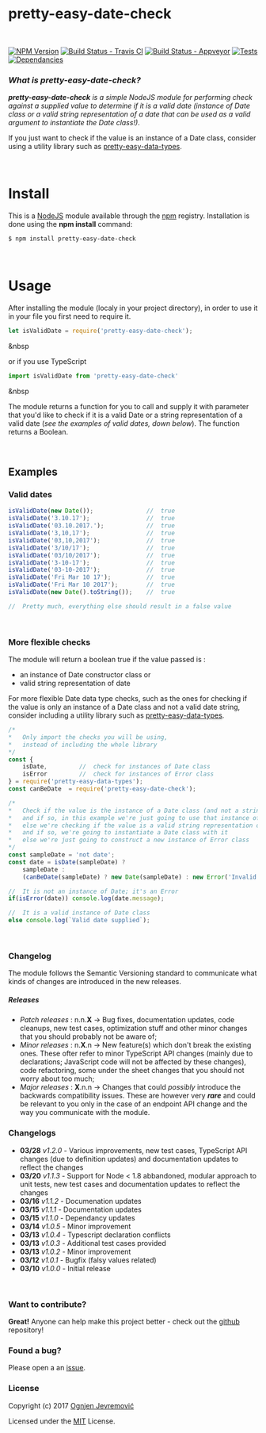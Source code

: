 # **pretty-easy-date-check**

&nbsp;

[![NPM Version][npm-image]][npm-url]
[![Build Status - Travis CI][travis-image]][travis-url]
[![Build Status - Appveyor][appveyor-image]][appveyor-url]
[![Tests][tests-image]][travis-url]
[![Dependancies][dependancy-image]][dependancy-url]

### *What is pretty-easy-date-check?*
***pretty-easy-date-check*** *is a simple NodeJS module for performing check against a supplied value to determine if it is a valid date (instance of Date class or a valid string representation of a date that can be used as a valid argument to instantiate the Date class!)*.

If you just want to check if the value is an instance of a Date class, consider using a utility library such as [pretty-easy-data-types](https://www.npmjs.com/package/pretty-easy-data-types).

&nbsp;

# Install
This is a [NodeJS](http://www.node.js) module available through the [npm](http://npmjs.org) registry. Installation is done using the **npm install** command:
```sh
$ npm install pretty-easy-date-check
```

&nbsp;

# Usage
After installing the module (localy in your project directory), in order to use it in your file you first need to require it.
```javascript
let isValidDate = require('pretty-easy-date-check');
```
&nbsp

or if you use TypeScript
```typescript
import isValidDate from 'pretty-easy-date-check'
```
&nbsp

The module returns a function for you to call and supply it with parameter that you'd like to check if it is a valid Date or a string representation of a valid date (*see the examples of valid dates, down below*).
The function returns a Boolean.

&nbsp;

## Examples

### Valid dates
```javascript
isValidDate(new Date());               //  true
isValidDate('3.10.17');                //  true
isValidDate('03.10.2017.');            //  true
isValidDate('3,10,17');                //  true
isValidDate('03,10,2017');             //  true
isValidDate('3/10/17');                //  true
isValidDate('03/10/2017');             //  true
isValidDate('3-10-17');                //  true
isValidDate('03-10-2017');             //  true
isValidDate('Fri Mar 10 17');          //  true
isValidDate('Fri Mar 10 2017');        //  true
isValidDate(new Date().toString());    //  true

//  Pretty much, everything else should result in a false value
```

&nbsp;

### More flexible checks
The module will return a boolean true if the value passed is :
 * an instance of Date constructor class or 
 * valid string representation of date

For more flexible Date data type checks, such as the ones for checking if the value is only an instance of a Date class and not a valid date string, consider including a utility library such as [pretty-easy-data-types](https://www.npmjs.com/package/pretty-easy-data-types).

```javascript
/*
*   Only import the checks you will be using,
*   instead of including the whole library
*/
const { 
    isDate,         //  check for instances of Date class
    isError         //  check for instances of Error class
} = require('pretty-easy-data-types');
const canBeDate  = require('pretty-easy-date-check');

/*
*   Check if the value is the instance of a Date class (and not a string representing a date)
*   and if so, in this example we're just going to use that instance of Date object
*   else we're checking if the value is a valid string representation of a date
*   and if so, we're going to instantiate a Date class with it 
*   else we're just going to construct a new instance of Error class
*/
const sampleDate = 'not date';
const date = isDate(sampleDate) ? 
    sampleDate : 
    (canBeDate(sampleDate) ? new Date(sampleDate) : new Error('Invalid date!'));

//  It is not an instance of Date; it's an Error
if(isError(date)) console.log(date.message);

//  It is a valid instance of Date class
else console.log(`Valid date supplied`);
```

&nbsp;

### Changelog
The module follows the Semantic Versioning standard to communicate what kinds of changes are introduced in the new releases.

##### Releases
 * *Patch releases* : n.n.**X** -> Bug fixes, documentation updates, code cleanups, new test cases, optimization stuff and other minor changes that you should probably not be aware of;
 * *Minor releases* : n.**X**.n -> New feature(s) which don't break the existing ones. These ofter refer to minor TypeScript API changes (mainly due to declarations; JavaScript code will not be affected by these changes), code refactoring, some under the sheet changes that you should not worry about too much;
 * *Major releases* : **X**.n.n -> Changes that could *possibly* introduce the backwards compatibility issues. These are however very ***rare*** and could be relevant to you only in the case of an endpoint API change and the way you communicate with the module.

### Changelogs
 * **03/28** *v1.2.0* - Various improvements, new test cases, TypeScript API changes (due to definition updates) and documentation updates to reflect the changes
 * **03/20** *v1.1.3* - Support for Node < 1.8 abbandoned, modular approach to unit tests, new test cases and documentation updates to reflect the changes
 * **03/16** *v1.1.2* - Documenation updates
 * **03/15** *v1.1.1* - Documentation updates
 * **03/15** *v1.1.0* - Dependancy updates
 * **03/14** *v1.0.5* - Minor improvement
 * **03/13** *v1.0.4* - Typescript declaration conflicts
 * **03/13** *v1.0.3* - Additional test cases provided
 * **03/13** *v1.0.2* - Minor improvement
 * **03/12** *v1.0.1* - Bugfix (falsy values related)
 * **03/10** *v1.0.0* - Initial release

&nbsp;

### Want to contribute?
**Great!**
Anyone can help make this project better - check out the [github](https://github.com/ognjenjevremovic/pretty-easy-date-check) repository!

### Found a bug?
Please open a an [issue](https://github.com/ognjenjevremovic/pretty-easy-date-check/issues).

### License
Copyright (c) 2017 [Ognjen Jevremović](https://github.com/ognjenjevremovic)

Licensed under the [MIT](https://github.com/ognjenjevremovic/pretty-easy-date-check/blob/master/LICENSE) License.

[npm-image]: https://img.shields.io/npm/v/pretty-easy-date-check.svg
[npm-url]: https://npmjs.org/package/pretty-easy-date-check
[travis-image]: https://img.shields.io/travis/ognjenjevremovic/pretty-easy-date-check/master.svg
[travis-url]: https://travis-ci.org/ognjenjevremovic/pretty-easy-date-check
[appveyor-image]: https://ci.appveyor.com/api/projects/status/rt54ahmrxl14ayyd?svg=true
[appveyor-url]: https://ci.appveyor.com/project/ognjenjevremovic/pretty-easy-date-check
[tests-image]: https://img.shields.io/badge/test-passing-green.svg
[dependancy-image]: https://david-dm.org/ognjenjevremovic/pretty-easy-date-check/status.svg
[dependancy-url]: https://david-dm.org/ognjenjevremovic/pretty-easy-date-check